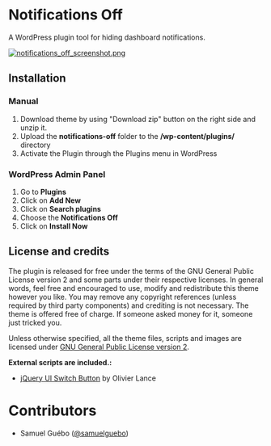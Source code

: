# Notifications Off
A WordPress plugin tool for hiding dashboard notifications.

[![notifications_off_screenshot.png](https://s6.postimg.org/dhc5anyzl/bastille_homepage_yellow.png)](https://postimg.org/image/3wsins9nh/)



## Installation

### Manual

1. Download theme by using "Download zip" button on the right side and unzip it.
2. Upload the **notifications-off** folder to the **/wp-content/plugins/** directory
3. Activate the Plugin through the Plugins menu in WordPress
 
### WordPress Admin Panel

1. Go to **Plugins**
2. Click on **Add New**
3. Click on **Search plugins**
4. Choose the **Notifications Off**
5. Click on **Install Now**

## License and credits

The plugin is released for free under the terms of the GNU General Public License version 2
and some parts under their respective licenses.
In general words, feel free and encouraged to use, modify and redistribute this theme however you like.
You may remove any copyright references (unless required by third party components) and crediting is not necessary.
The theme is offered free of charge. If someone asked money for it, someone just tricked you.

Unless otherwise specified, all the theme files, scripts and images are licensed under [GNU General Public License version 2](http://github.com/samuelguebo/notifications-off/LICENSE).

**External scripts are included.:**
- [jQuery UI Switch Button](olance.github.io/jQuery-switchButton) by Olivier Lance


# Contributors
 * Samuel Gu&eacute;bo ([@samuelguebo](http://twitter.com/samuelguebo))